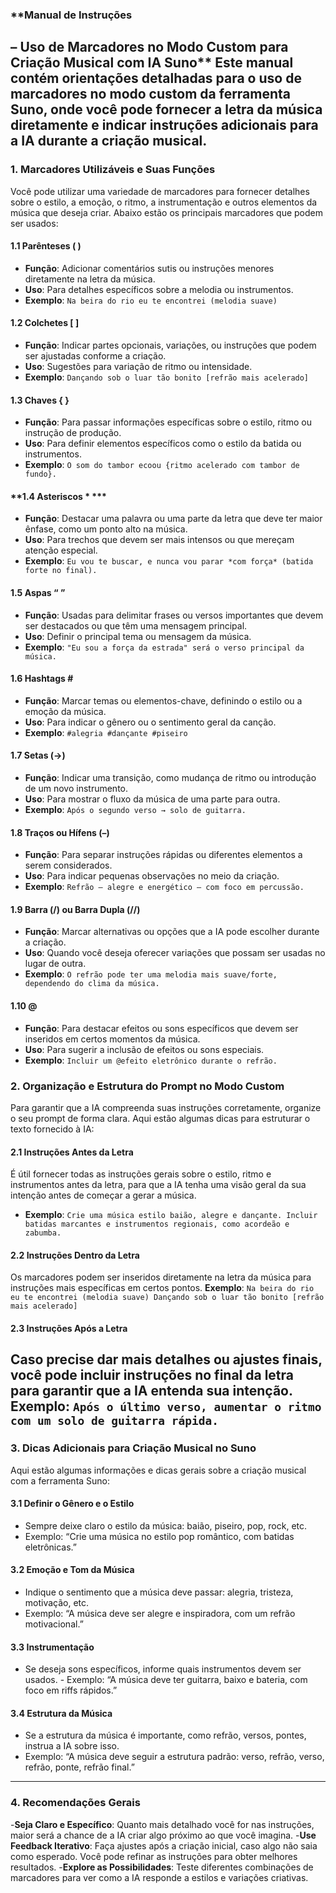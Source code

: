 ### **Manual de Instruções 
– Uso de Marcadores no Modo Custom para Criação Musical com IA Suno**
Este manual contém orientações detalhadas para o uso de marcadores no **modo custom** da ferramenta **Suno**, onde você pode fornecer a letra da música diretamente e indicar instruções adicionais para a IA durante a criação musical. 
--- 
### **1. Marcadores Utilizáveis e Suas Funções** 
Você pode utilizar uma variedade de marcadores para fornecer detalhes sobre o estilo, a emoção, o ritmo, a instrumentação e outros elementos da música que deseja criar. Abaixo estão os principais marcadores que podem ser usados:
#### **1.1 Parênteses ( )**
- **Função**: Adicionar comentários sutis ou instruções menores diretamente na letra da música. 
- **Uso**: Para detalhes específicos sobre a melodia ou instrumentos. 
- **Exemplo**: ``` Na beira do rio eu te encontrei (melodia suave) ```
#### **1.2 Colchetes [ ]**
- **Função**: Indicar partes opcionais, variações, ou instruções que podem ser ajustadas conforme a criação. 
- **Uso**: Sugestões para variação de ritmo ou intensidade. 
- **Exemplo**: ``` Dançando sob o luar tão bonito [refrão mais acelerado] ``` 
#### **1.3 Chaves { }**
- **Função**: Para passar informações específicas sobre o estilo, ritmo ou instrução de produção.
- **Uso**: Para definir elementos específicos como o estilo da batida ou instrumentos. 
- **Exemplo**: ``` O som do tambor ecoou {ritmo acelerado com tambor de fundo}. ``` 
#### **1.4 Asteriscos * *** 
- **Função**: Destacar uma palavra ou uma parte da letra que deve ter maior ênfase, como um ponto alto na música. 
- **Uso**: Para trechos que devem ser mais intensos ou que mereçam atenção especial. 
- **Exemplo**: ``` Eu vou te buscar, e nunca vou parar *com força* (batida forte no final). ```
#### **1.5 Aspas “ ”** 
- **Função**: Usadas para delimitar frases ou versos importantes que devem ser destacados ou que têm uma mensagem principal.
- **Uso**: Definir o principal tema ou mensagem da música.
- **Exemplo**: ``` "Eu sou a força da estrada" será o verso principal da música. ``` 
#### **1.6 Hashtags #** 
- **Função**: Marcar temas ou elementos-chave, definindo o estilo ou a emoção da música. 
- **Uso**: Para indicar o gênero ou o sentimento geral da canção. 
- **Exemplo**: ``` #alegria #dançante #piseiro ``` 
#### **1.7 Setas (→)** 
- **Função**: Indicar uma transição, como mudança de ritmo ou introdução de um novo instrumento. 
- **Uso**: Para mostrar o fluxo da música de uma parte para outra. 
- **Exemplo**: ``` Após o segundo verso → solo de guitarra. ```
#### **1.8 Traços ou Hífens (–)** 
- **Função**: Para separar instruções rápidas ou diferentes elementos a serem considerados. 
- **Uso**: Para indicar pequenas observações no meio da criação. 
- **Exemplo**: ``` Refrão – alegre e energético – com foco em percussão. ``` 
#### **1.9 Barra (/) ou Barra Dupla (//)** 
- **Função**: Marcar alternativas ou opções que a IA pode escolher durante a criação. 
- **Uso**: Quando você deseja oferecer variações que possam ser usadas no lugar de outra. 
- **Exemplo**: ``` O refrão pode ter uma melodia mais suave/forte, dependendo do clima da música. ``` 
#### **1.10 @** 
- **Função**: Para destacar efeitos ou sons específicos que devem ser inseridos em certos momentos da música. 
- **Uso**: Para sugerir a inclusão de efeitos ou sons especiais. 
- **Exemplo**: ``` Incluir um @efeito eletrônico durante o refrão. ``` 
### **2. Organização e Estrutura do Prompt no Modo Custom**
Para garantir que a IA compreenda suas instruções corretamente, organize o seu prompt de forma clara. Aqui estão algumas dicas para estruturar o texto fornecido à IA: 
#### **2.1 Instruções Antes da Letra** 
É útil fornecer todas as instruções gerais sobre o estilo, ritmo e instrumentos antes da letra, para que a IA tenha uma visão geral da sua intenção antes de começar a gerar a música.
- **Exemplo**: ``` Crie uma música estilo baião, alegre e dançante. Incluir batidas marcantes e instrumentos regionais, como acordeão e zabumba. ``` 
#### **2.2 Instruções Dentro da Letra**
Os marcadores podem ser inseridos diretamente na letra da música para instruções mais específicas em certos pontos.
**Exemplo**: ``` Na beira do rio eu te encontrei (melodia suave) Dançando sob o luar tão bonito [refrão mais acelerado] ``` 
#### **2.3 Instruções Após a Letra**
Caso precise dar mais detalhes ou ajustes finais, você pode incluir instruções no final da letra para garantir que a IA entenda sua intenção. 
**Exemplo**: ``` Após o último verso, aumentar o ritmo com um solo de guitarra rápida. ```
---
### **3. Dicas Adicionais para Criação Musical no Suno** 
Aqui estão algumas informações e dicas gerais sobre a criação musical com a ferramenta Suno:
#### **3.1 Definir o Gênero e o Estilo** 
- Sempre deixe claro o estilo da música: baião, piseiro, pop, rock, etc. 
- Exemplo: “Crie uma música no estilo pop romântico, com batidas eletrônicas.” 
#### **3.2 Emoção e Tom da Música** 
- Indique o sentimento que a música deve passar: alegria, tristeza, motivação, etc. 
- Exemplo: “A música deve ser alegre e inspiradora, com um refrão motivacional.” 
#### **3.3 Instrumentação** 
- Se deseja sons específicos, informe quais instrumentos devem ser usados. - Exemplo: “A música deve ter guitarra, baixo e bateria, com foco em riffs rápidos.”
#### **3.4 Estrutura da Música** 
- Se a estrutura da música é importante, como refrão, versos, pontes, instrua a IA sobre isso. 
- Exemplo: “A música deve seguir a estrutura padrão: verso, refrão, verso, refrão, ponte, refrão final.”
--- 
### **4. Recomendações Gerais**
-**Seja Claro e Específico**: Quanto mais detalhado você for nas instruções, maior será a chance de a IA criar algo próximo ao que você imagina.
-**Use Feedback Iterativo**: Faça ajustes após a criação inicial, caso algo não saia como esperado. Você pode refinar as instruções para obter melhores resultados.
-**Explore as Possibilidades**: Teste diferentes combinações de marcadores para ver como a IA responde a estilos e variações criativas. 
